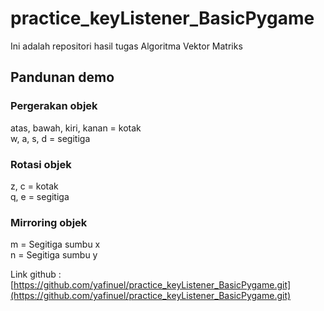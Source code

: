 # practice_keyListener_BasicPygame
Ini adalah repositori hasil tugas Algoritma Vektor Matriks

## Pandunan demo 
### Pergerakan objek
atas, bawah, kiri, kanan = kotak <br>
w, a, s, d = segitiga

### Rotasi objek
z, c = kotak <br>
q, e = segitiga

### Mirroring objek
m = Segitiga sumbu x <br>
n = Segitiga sumbu y



Link github : [https://github.com/yafinuel/practice_keyListener_BasicPygame.git](https://github.com/yafinuel/practice_keyListener_BasicPygame.git)
